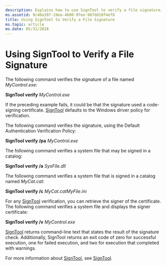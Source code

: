 ```yaml
---
description: Explains how to use SignTool to verify a file signature.
ms.assetid: 9c40a397-19ea-4600-97ee-987dd10f4ef8
title: Using SignTool to Verify a File Signature
ms.topic: article
ms.date: 05/31/2018
---
```


# Using SignTool to Verify a File Signature

The following command verifies the signature of a file named *MyControl.exe*:

**SignTool verify** *MyControl.exe*

If the preceding example fails, it could be that the signature used a code-signing certificate. [SignTool](signtool.md) defaults to the Windows driver policy for verification.

The following command verifies the signature, using the Default Authentication Verification Policy:

**SignTool verify /pa** *MyControl.exe*

The following command verifies a system file that may be signed in a catalog:

**SignTool verify /a** *SysFile.dll*

The following command verifies a system file that is signed in a catalog named *MyCat.cat*:

**SignTool verify /c** *MyCat.catMyFile.ini*

For any [SignTool](signtool.md) verification, you can retrieve the signer of the certificate. The following command verifies a system file and displays the signer certificate:

**SignTool verify /v** *MyControl.exe*

[SignTool](signtool.md) returns command-line text that states the result of the signature check. Additionally, SignTool returns an exit code of zero for successful execution, one for failed execution, and two for execution that completed with warnings.

For more information about [SignTool](signtool.md), see [SignTool](signtool.md).

 

 



